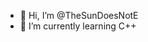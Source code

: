 - 👋 Hi, I’m @TheSunDoesNotE
- 🌱 I’m currently learning C++


<!---
TheSunDoesNotE/TheSunDoesNotE is a ✨ special ✨ repository because its `README.md` (this file) appears on your GitHub profile.
You can click the Preview link to take a look at your changes.
--->
